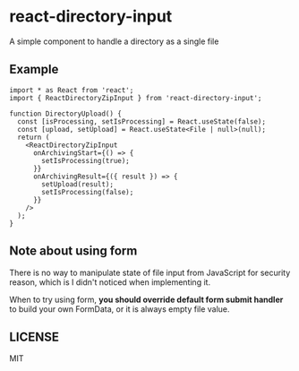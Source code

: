 # react-directory-input

A simple component to handle a directory as a single file

## Example

```tsx
import * as React from 'react';
import { ReactDirectoryZipInput } from 'react-directory-input';

function DirectoryUpload() {
  const [isProcessing, setIsProcessing] = React.useState(false);
  const [upload, setUpload] = React.useState<File | null>(null);
  return (
    <ReactDirectoryZipInput
      onArchivingStart={() => {
        setIsProcessing(true);
      }}
      onArchivingResult={({ result }) => {
        setUpload(result);
        setIsProcessing(false);
      }}
    />
  );
}
```

## Note about using form

There is no way to manipulate state of file input from JavaScript for security reason, which is I didn't noticed when implementing it.

When to try using form, **you should override default form submit handler** to build your own FormData, or it is always empty file value.

## LICENSE

MIT
